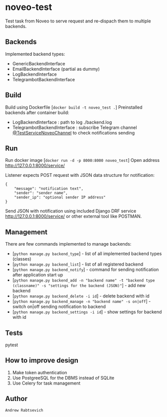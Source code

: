 # noveo-test

Test task from Noveo to serve request and re-dispach them to multiple backends.


## Backends

Implemented backend types:
- GenericBackendInterface
- EmailBackendInterface (partial as dummy)
- LogBackendInterface
- TelegrambotBackendInterface
	
  
## Build	

Build using Dockerfile [`docker build -t noveo_test .`]
Preinstalled backends after container build:
- LogBackendInterface : path to log ./backend.log
- TelegrambotBackendInterface : subscribe Telegram channel [@TestServiceNoveoChannel](https://t.me/TestServiceNoveoChannel) to check notifications sending


## Run

Run docker image [`docker run -d -p 8000:8000 noveo_test`]
Open address http://127.0.0.1:8000/service/

Listener expects POST request with JSON data structure for notification: 
```
{
	"message": "notification text",
	"sender": "sender name",
	"sender_ip": "optional sender IP address"
}
```
Send JSON with notification using included Django DRF service http://127.0.0.1:8000/service/ or other external tool like POSTMAN.


## Management

There are few commands implemented to manage backends:
- [`python manage.py backend_type`]	- list of all implemented backend types (classes)
- [`python manage.py backend_list`]	- list of all registered backend
- [`python manage.py backend_notify`] - command for sending notification after application start up
- [`python manage.py backend_add -n "backend name" -t "backend type (classname)" -s "settings for the backend (JSON)"`]	- add new backend
- [`python manage.py backend_delete -i id`]	- delete backend with id
- [`python manage.py backend_manage -n "backend name" -s on|off`]	- switch on|off sending notification to backend
- [`python manage.py backend_settings -i id`]	- show settings for backend with id
	

## Tests

pytest


## How to improve design
1. Make token authentication
2. Use PostgreeSQL for the DBMS instead of SQLite
3. Use Celery for task management 


## Author
	Andrew Rabtsevich
